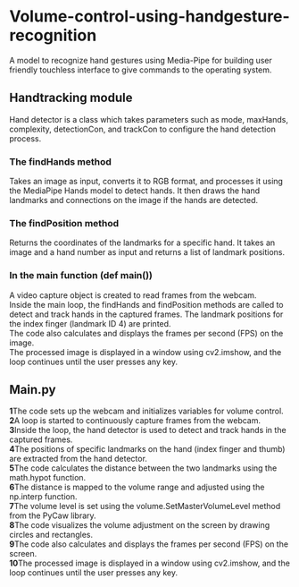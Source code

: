 # Volume-control-using-handgesture-recognition
A model to recognize hand gestures using Media-Pipe for building user friendly touchless interface to give commands to the operating system.
## Handtracking module 
Hand detector is a class which takes parameters such as mode, maxHands, complexity, detectionCon, and trackCon to configure the hand detection process.
### The findHands method
Takes an image as input, converts it to RGB format, and processes it using the MediaPipe Hands model to detect hands. It then draws the hand landmarks and connections on the image if the hands are detected.
### The findPosition method
Returns the coordinates of the landmarks for a specific hand. It takes an image and a hand number as input and returns a list of landmark positions.
### In the main function (def main())
A video capture object is created to read frames from the webcam. <br/>
Inside the main loop, the findHands and findPosition methods are called to detect and track hands in the captured frames. The landmark positions for the index finger (landmark ID 4) are printed.<br/>
The code also calculates and displays the frames per second (FPS) on the image.<br/>
The processed image is displayed in a window using cv2.imshow, and the loop continues until the user presses any key.<br/>

## Main.py
**1**The code sets up the webcam and initializes variables for volume control.<br/>
**2**A loop is started to continuously capture frames from the webcam.<br/>
**3**Inside the loop, the hand detector is used to detect and track hands in the captured frames.<br/>
**4**The positions of specific landmarks on the hand (index finger and thumb) are extracted from the hand detector.<br/>
**5**The code calculates the distance between the two landmarks using the math.hypot function.<br/>
**6**The distance is mapped to the volume range and adjusted using the np.interp function.<br/>
**7**The volume level is set using the volume.SetMasterVolumeLevel method from the PyCaw library.<br/>
**8**The code visualizes the volume adjustment on the screen by drawing circles and rectangles.<br/>
**9**The code also calculates and displays the frames per second (FPS) on the screen.<br/>
**10**The processed image is displayed in a window using cv2.imshow, and the loop continues until the user presses any key.
